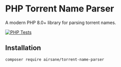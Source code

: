 # PHP Torrent Name Parser

A modern PHP 8.0+ library for parsing torrent names.

[![PHP Tests](https://github.com/Airsane/torrent-name-parser/actions/workflows/php-tests.yml/badge.svg)](https://github.com/Airsane/torrent-name-parser/actions/workflows/php-tests.yml)

## Installation

```bash
composer require airsane/torrent-name-parser